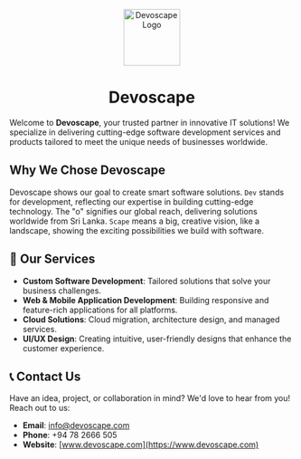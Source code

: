 <p align="center"> 
    <a href="https://devoscape.com">
        <picture>
            <img alt="Devoscape Logo" src="https://res.cloudinary.com/wiz-images/image/upload/v1730887926/blue_logo_svfvk7.png" width=100>
        </picture>
    </a>
</p>

<h1 align="center">Devoscape</h1>

Welcome to **Devoscape**, your trusted partner in innovative IT solutions! We specialize in delivering cutting-edge software development services and products tailored to meet the unique needs of businesses worldwide.

## Why We Chose Devoscape

Devoscape shows our goal to create smart software solutions. ```Dev``` stands for development, reflecting our expertise in building cutting-edge technology. The "o" signifies our global reach, delivering solutions worldwide from Sri Lanka. ```Scape``` means a big, creative vision, like a landscape, showing the exciting possibilities we build with software.

## 🚀 Our Services

- **Custom Software Development**: Tailored solutions that solve your business challenges.
- **Web & Mobile Application Development**: Building responsive and feature-rich applications for all platforms.
- **Cloud Solutions**: Cloud migration, architecture design, and managed services.
- **UI/UX Design**: Creating intuitive, user-friendly designs that enhance the customer experience.

## 📞 Contact Us

Have an idea, project, or collaboration in mind? We'd love to hear from you! Reach out to us:

- **Email**: info@devoscape.com
- **Phone**: +94 78 2666 505
- **Website**: [www.devoscape.com](https://www.devoscape.com)
